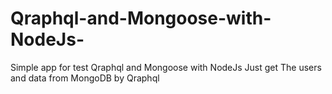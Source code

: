 # Qraphql-and-Mongoose-with-NodeJs-

Simple app for test Qraphql and Mongoose with NodeJs
Just get The users and data from MongoDB by Qraphql
